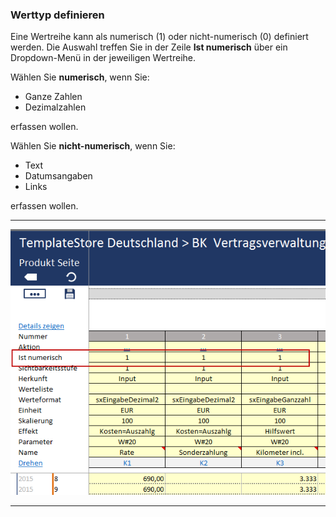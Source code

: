 ### Werttyp definieren

Eine Wertreihe kann als numerisch (1) oder nicht-numerisch (0) definiert werden. Die Auswahl treffen Sie in der Zeile **Ist numerisch** über ein Dropdown-Menü in der jeweiligen Wertreihe.

Wählen Sie **numerisch**, wenn Sie:

- Ganze Zahlen
- Dezimalzahlen

erfassen wollen.

Wählen Sie **nicht-numerisch**, wenn Sie:

- Text
- Datumsangaben
- Links

erfassen wollen.

---
![](/assets/Temp5.png)

---